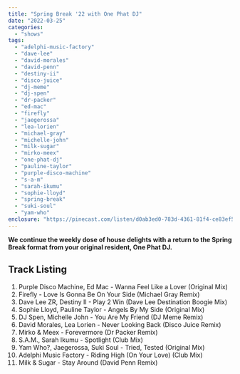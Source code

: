 ```yaml
---
title: "Spring Break '22 with One Phat DJ"
date: "2022-03-25"
categories: 
  - "shows"
tags: 
  - "adelphi-music-factory"
  - "dave-lee"
  - "david-morales"
  - "david-penn"
  - "destiny-ii"
  - "disco-juice"
  - "dj-meme"
  - "dj-spen"
  - "dr-packer"
  - "ed-mac"
  - "firefly"
  - "jaegerossa"
  - "lea-lorien"
  - "michael-gray"
  - "michelle-john"
  - "milk-sugar"
  - "mirko-meex"
  - "one-phat-dj"
  - "pauline-taylor"
  - "purple-disco-machine"
  - "s-a-m"
  - "sarah-ikumu"
  - "sophie-lloyd"
  - "spring-break"
  - "suki-soul"
  - "yam-who"
enclosure: "https://pinecast.com/listen/d0ab3ed0-783d-4361-81f4-ce83ef53b145.mp3 144139088 audio/mpeg "
---
```


**We continue the weekly dose of house delights with a return to the Spring Break format from your original resident, One Phat DJ.**

## Track Listing

1. Purple Disco Machine, Ed Mac - Wanna Feel Like a Lover (Original Mix)
2. Firefly - Love Is Gonna Be On Your Side (Michael Gray Remix)
3. Dave Lee ZR, Destiny II - Play 2 Win (Dave Lee Destination Boogie Mix)
4. Sophie Lloyd, Pauline Taylor - Angels By My Side (Original Mix)
5. DJ Spen, Michelle John - You Are My Friend (DJ Meme Remix)
6. David Morales, Lea Lorien - Never Looking Back (Disco Juice Remix)
7. Mirko & Meex - Forevermore (Dr Packer Remix)
8. S.A.M., Sarah Ikumu - Spotlight (Club Mix)
9. Yam Who?, Jaegerossa, Suki Soul - Tried, Tested (Original Mix)
10. Adelphi Music Factory - Riding High (On Your Love) (Club Mix)
11. Milk & Sugar - Stay Around (David Penn Remix)
